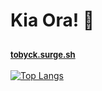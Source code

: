 # Kia Ora! 👋
<a href="https://tobyck.surge.sh" style="font-size: 13px" target="_blank">tobyck.surge.sh</a>
---
[![Top Langs](https://github-readme-stats.vercel.app/api/top-langs/?username=TobyCK&theme=dark)](https://github.com/TobyCK/github-readme-stats)

